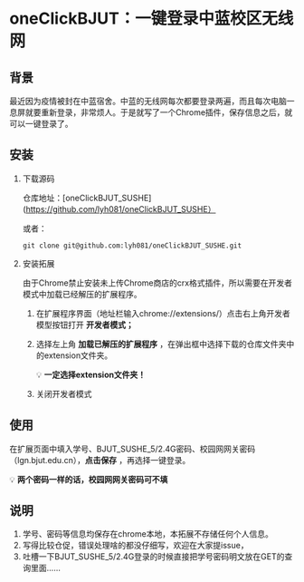 # oneClickBJUT：一键登录中蓝校区无线网

## 背景

最近因为疫情被封在中蓝宿舍。中蓝的无线网每次都要登录两遍，而且每次电脑一息屏就要重新登录，非常烦人。于是就写了一个Chrome插件，保存信息之后，就可以一键登录了。

## 安装

1. 下载源码

   仓库地址：[oneClickBJUT_SUSHE](https://github.com/lyh081/oneClickBJUT_SUSHE）

   或者：

   ```shell
   git clone git@github.com:lyh081/oneClickBJUT_SUSHE.git
   ```

2. 安装拓展

   由于Chrome禁止安装未上传Chrome商店的crx格式插件，所以需要在开发者模式中加载已经解压的扩展程序。

   1. 在扩展程序界面（地址栏输入chrome://extensions/）点击右上角开发者模型按钮打开 **开发者模式；**
   
   2. 选择左上角 **加载已解压的扩展程序** ，在弹出框中选择下载的仓库文件夹中的extension文件夹。
   
      💡 **一定选择extension文件夹！**
   
   3. 关闭开发者模式

## 使用

在扩展页面中填入学号、BJUT_SUSHE_5/2.4G密码、校园网网关密码（lgn.bjut.edu.cn），**点击保存** ，再选择一键登录。

💡 **两个密码一样的话，校园网网关密码可不填**

## 说明

1. 学号、密码等信息均保存在chrome本地，本拓展不存储任何个人信息。
1. 写得比较仓促，错误处理啥的都没仔细写，欢迎在大家提issue，
2. 吐槽一下BJUT_SUSHE_5/2.4G登录的时候直接把学号密码明文放在GET的查询里面……

